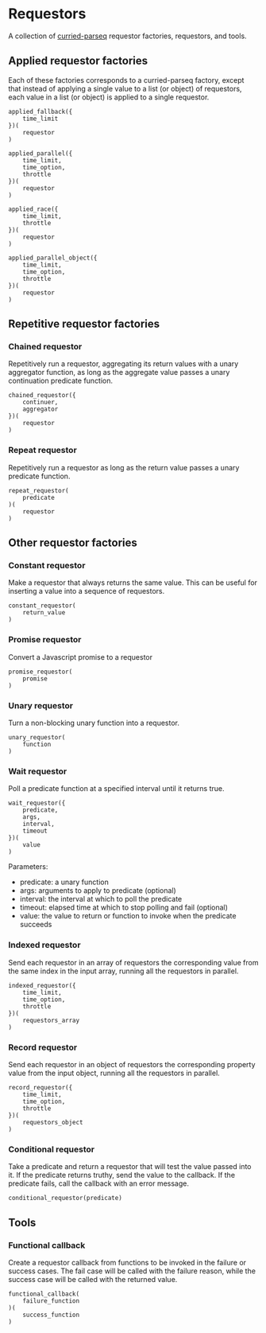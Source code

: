# Requestors   
A collection of [curried-parseq](https://github.com/jlrwi/curried-parseq) requestor factories, requestors, and tools.   
   
## Applied requestor factories   
Each of these factories corresponds to a curried-parseq factory, except that instead of applying a single value to a list (or object) of requestors, each value in a list (or object) is applied to a single requestor.   
   
    applied_fallback({   
        time_limit   
    })(   
        requestor   
    )   
   
    applied_parallel({   
        time_limit,   
        time_option,   
        throttle   
    })(   
        requestor   
    )   
   
    applied_race({   
        time_limit,   
        throttle   
    })(   
        requestor   
    )   
   
    applied_parallel_object({   
        time_limit,   
        time_option,   
        throttle   
    })(   
        requestor   
    )   
   
## Repetitive requestor factories   
   
### Chained requestor   
Repetitively run a requestor, aggregating its return values with a unary aggregator function, as long as the aggregate value passes a unary continuation predicate function.   
   
    chained_requestor({   
        continuer,   
        aggregator   
    })(   
        requestor   
    )   
   
### Repeat requestor   
Repetitively run a requestor as long as the return value passes a unary predicate function.   
   
    repeat_requestor(   
        predicate   
    )(   
        requestor   
    )   
   
## Other requestor factories   
   
### Constant requestor   
Make a requestor that always returns the same value. This can be useful for inserting a value into a sequence of requestors.   
   
    constant_requestor(   
        return_value   
    )   
   
### Promise requestor   
Convert a Javascript promise to a requestor   
   
    promise_requestor(   
        promise   
    )   
   
### Unary requestor   
Turn a non-blocking unary function into a requestor.   
   
    unary_requestor(   
        function   
    )   
   
### Wait requestor   
Poll a predicate function at a specified interval until it returns true.   
   
    wait_requestor({   
        predicate,   
        args,   
        interval,   
        timeout   
    })(   
        value   
    )   
   
Parameters:   
- predicate: a unary function   
- args: arguments to apply to predicate (optional)   
- interval: the interval at which to poll the predicate   
- timeout: elapsed time at which to stop polling and fail (optional)   
- value: the value to return or function to invoke when the predicate succeeds   
   
### Indexed requestor   
Send each requestor in an array of requestors the corresponding value from the same index in the input array, running all the requestors in parallel.   
   
    indexed_requestor({   
        time_limit,   
        time_option,   
        throttle   
    })(   
        requestors_array   
    )   
   
### Record requestor   
Send each requestor in an object of requestors the corresponding property value from the input object, running all the requestors in parallel.   
   
    record_requestor({   
        time_limit,   
        time_option,   
        throttle   
    })(   
        requestors_object   
    )   
   
### Conditional requestor   
Take a predicate and return a requestor that will test the value passed into it. If the predicate returns truthy, send the value to the callback. If the predicate fails, call the callback with an error message.   
   
    conditional_requestor(predicate)   
   
## Tools   
   
### Functional callback   
Create a requestor callback from functions to be invoked in the failure or success cases. The fail case will be called with the failure reason, while the success case will be called with the returned value.   
   
    functional_callback(   
        failure_function   
    )(   
        success_function   
    )   
   
